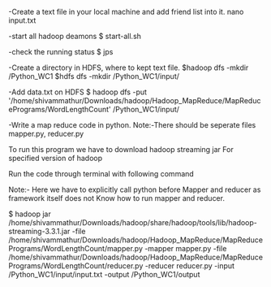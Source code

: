 -Create a  text file in your local machine and add friend list into it.
nano input.txt

-start all hadoop deamons
$ start-all.sh

-check the running status
$ jps

-Create a directory in HDFS, where to kept text file.
$hadoop dfs -mkdir /Python_WC1
$hdfs dfs -mkdir /Python_WC1/input/


-Add data.txt on HDFS
$ hadoop dfs -put '/home/shivammathur/Downloads/hadoop/Hadoop_MapReduce/MapReducePrograms/WordLengthCount' /Python_WC1/input/

-Write a map reduce code in python.
Note:-There should be seperate files mapper.py, reducer.py

To run this program we have to download hadoop streaming jar For specified version of hadoop

Run the code through terminal with following command

Note:- Here we have to explicitly call python before Mapper and reducer as framework itself does not Know how to run mapper and reducer.

$ hadoop jar /home/shivammathur/Downloads/hadoop/share/hadoop/tools/lib/hadoop-streaming-3.3.1.jar -file /home/shivammathur/Downloads/hadoop/Hadoop_MapReduce/MapReducePrograms/WordLengthCount/mapper.py -mapper mapper.py -file /home/shivammathur/Downloads/hadoop/Hadoop_MapReduce/MapReducePrograms/WordLengthCount/reducer.py -reducer reducer.py -input /Python_WC1/input/input.txt -output /Python_WC1/output


